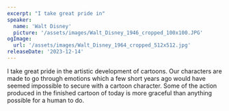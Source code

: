 ```yaml
---
excerpt: "I take great pride in"
speaker:
  name: 'Walt Disney'
  picture: '/assets/images/Walt_Disney_1946_cropped_100x100.JPG'
ogImage:
  url: '/assets/images/Walt_Disney_1964_cropped_512x512.jpg'
releaseDate: '2023-12-14'
---
```


I take great pride in the artistic development of cartoons. Our characters are made to go through emotions which a few short years ago would have seemed impossible to secure with a cartoon character. Some of the action produced in the finished cartoon of today is more graceful than anything possible for a human to do.
